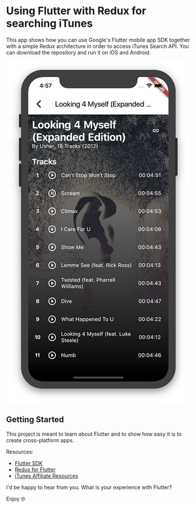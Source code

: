 # Using Flutter with Redux for searching iTunes

This app shows how you can use Google's Flutter mobile app SDK together with a simple Redux architecture in order to access iTunes Search API. You can download the repository and run it on iOS and Android.

![Running Flutter app on iPhone](/screenshots/screenshot1.png)

## Getting Started

This project is meant to learn about Flutter and to show how easy it is to create cross-platform apps.

Resources:
- [Flutter SDK](https://flutter.dev)
- [Redux for Flutter](https://pub.dartlang.org/packages/flutter_redux)
- [iTunes Affiliate Resources](https://affiliate.itunes.apple.com/resources/)

I'd be happy to hear from you. What is your experience with Flutter?

Enjoy 🤓
